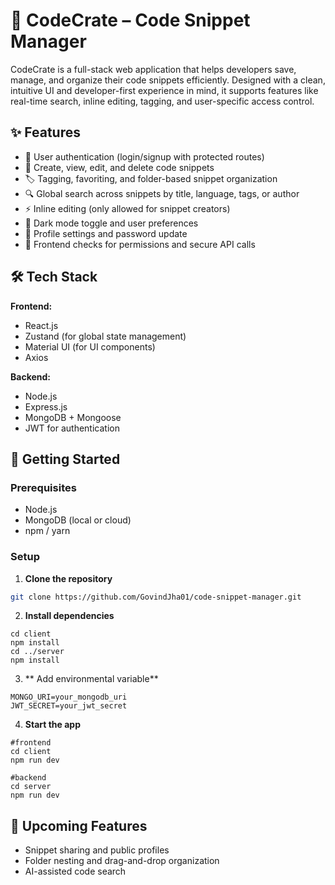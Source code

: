 # 🧠 CodeCrate – Code Snippet Manager

CodeCrate is a full-stack web application that helps developers save, manage, and organize their code snippets efficiently. Designed with a clean, intuitive UI and developer-first experience in mind, it supports features like real-time search, inline editing, tagging, and user-specific access control.

## ✨ Features

- 🔐 User authentication (login/signup with protected routes)
- 🧩 Create, view, edit, and delete code snippets
- 🏷️ Tagging, favoriting, and folder-based snippet organization
- 🔍 Global search across snippets by title, language, tags, or author
- ⚡ Inline editing (only allowed for snippet creators)
- 🌙 Dark mode toggle and user preferences
- 👤 Profile settings and password update
- 🔐 Frontend checks for permissions and secure API calls


## 🛠️ Tech Stack

**Frontend:**
- React.js
- Zustand (for global state management)
- Material UI (for UI components)
- Axios

**Backend:**
- Node.js
- Express.js
- MongoDB + Mongoose
- JWT for authentication



## 🚀 Getting Started

### Prerequisites
- Node.js
- MongoDB (local or cloud)
- npm / yarn

### Setup

1. **Clone the repository**
```bash
git clone https://github.com/GovindJha01/code-snippet-manager.git

```
2. **Install dependencies**

```
cd client
npm install
cd ../server
npm install
```

3. ** Add environmental variable**
```
MONGO_URI=your_mongodb_uri
JWT_SECRET=your_jwt_secret
```
4. **Start the app**
```
#frontend
cd client
npm run dev

#backend
cd server
npm run dev
```

## 🧪 Upcoming Features
- Snippet sharing and public profiles
- Folder nesting and drag-and-drop organization
- AI-assisted code search

